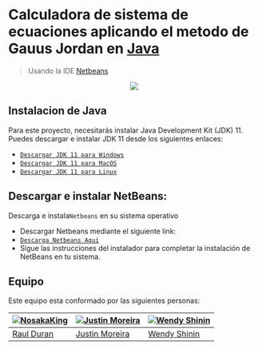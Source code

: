 # Calculadora de sistema de ecuaciones aplicando el metodo de Gauus Jordan en [Java](https://www.java.com/es/)
> Usando la IDE [Netbeans](https://netbeans.apache.org/front/main/index.html)
<p align="center">
  <img src="https://i.imgur.com/s4ab40M.png">
</p>

## Instalacion de Java
<p>Para este proyecto, necesitarás instalar Java Development Kit (JDK) 11. Puedes descargar e instalar JDK 11 desde los siguientes enlaces:</p>

- [`Descargar JDK 11 para Windows`](https://www.oracle.com/java/technologies/downloads/#java11-windows)
- [`Descargar JDK 11 para MacOS`](https://www.oracle.com/java/technologies/downloads/#java11-mac)
- [`Descargar JDK 11 para Linux`](https://www.oracle.com/java/technologies/downloads/#java11-linux)

## Descargar e instalar NetBeans:
Descarga e instala`Netbeans` en su sistema operativo
- Descargar Netbeans mediante el siguiente link:
- [`Descarga Netbeans Aqui`](https://netbeans.apache.org/front/main/index.html)
- Sigue las instrucciones del instalador para completar la instalación de NetBeans en tu sistema.

## Equipo
Este equipo esta conformado por las siguientes personas:

| [![NosakaKing](https://i.imgur.com/ZsXtlXI.png)](https://github.com/NosakaKing) | [![Justin Moreira](https://i.imgur.com/4Uj64kn.png)](https://github.com/JustinMG4) | [![Wendy Shinin](https://i.imgur.com/Q2ei0wU.png)](https://github.com/AnahiWen20) |
| --------------------------------------------------------------------------------------------------------------------- | --------------------------------------------------------------------------------------------------------------------- | --------------------------------------------------------------------------------------------------------------------- |
| [Raul Duran](https://github.com/NosakaKing) | [Justin Moreira](https://github.com/JustinMG4) | [Wendy Shinin](https://github.com/AnahiWen20) |

